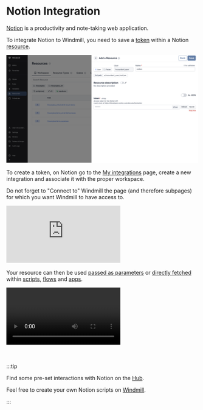# Notion Integration

[Notion](https://www.notion.so/) is a productivity and note-taking web application.

To integrate Notion to Windmill, you need to save a [token](https://developers.notion.com/reference/create-a-token) within a Notion [resource](../core_concepts/3_resources_and_types/index.mdx).

![Add Notion Resource](../assets/integrations/add-notion.png "Add Notion Resource")

To create a token, on Notion go to the [My integrations](https://www.notion.so/my-integrations) page, create a new integration and associate it with the proper workspace.

Do not forget to "Connect to" Windmill the page (and therefore subpages) for which you want Windmill to have access to.

<iframe
	style={{ aspectRatio: '16/9' }}
	src="https://www.youtube.com/embed/J4bUqscEGsU?vq=hd1080"
	title="Notion Integration"
	frameBorder="0"
	allow="accelerometer; autoplay; clipboard-write; encrypted-media; gyroscope; picture-in-picture; web-share"
	allowFullScreen
	className="border-2 rounded-xl object-cover w-full dark:border-gray-800"
></iframe>

<br/>

Your resource can then be used [passed as parameters](../core_concepts/3_resources_and_types/index.mdx#passing-resources-as-parameters-to-scripts-preferred) or [directly fetched](../core_concepts/3_resources_and_types/index.mdx#fetching-them-from-within-a-script-by-using-the-wmill-client-in-the-respective-language) within [scripts](../script_editor/index.mdx), [flows](../flows/1_flow_editor.mdx) and [apps](../apps/0_app_editor/index.mdx).

<video
	className="border-2 rounded-xl object-cover w-full h-full dark:border-gray-800"
	controls
	src="/videos/add_resources_variables.mp4"
/>

<br/>

:::tip

Find some pre-set interactions with Notion on the [Hub](https://hub.windmill.dev/integrations/notion).

Feel free to create your own Notion scripts on [Windmill](../getting_started/00_how_to_use_windmill/index.mdx).

:::
